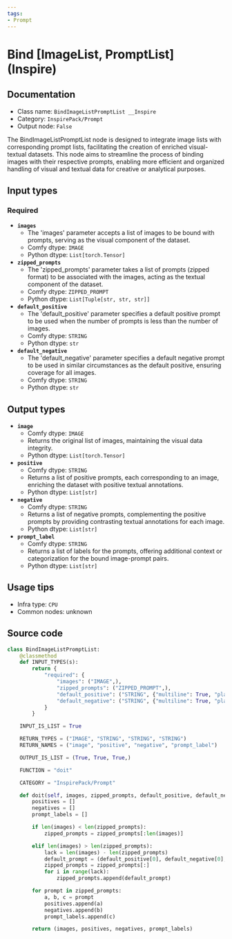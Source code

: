 ```yaml
---
tags:
- Prompt
---
```


# Bind [ImageList, PromptList] (Inspire)
## Documentation
- Class name: `BindImageListPromptList __Inspire`
- Category: `InspirePack/Prompt`
- Output node: `False`

The BindImageListPromptList node is designed to integrate image lists with corresponding prompt lists, facilitating the creation of enriched visual-textual datasets. This node aims to streamline the process of binding images with their respective prompts, enabling more efficient and organized handling of visual and textual data for creative or analytical purposes.
## Input types
### Required
- **`images`**
    - The 'images' parameter accepts a list of images to be bound with prompts, serving as the visual component of the dataset.
    - Comfy dtype: `IMAGE`
    - Python dtype: `List[torch.Tensor]`
- **`zipped_prompts`**
    - The 'zipped_prompts' parameter takes a list of prompts (zipped format) to be associated with the images, acting as the textual component of the dataset.
    - Comfy dtype: `ZIPPED_PROMPT`
    - Python dtype: `List[Tuple[str, str, str]]`
- **`default_positive`**
    - The 'default_positive' parameter specifies a default positive prompt to be used when the number of prompts is less than the number of images.
    - Comfy dtype: `STRING`
    - Python dtype: `str`
- **`default_negative`**
    - The 'default_negative' parameter specifies a default negative prompt to be used in similar circumstances as the default positive, ensuring coverage for all images.
    - Comfy dtype: `STRING`
    - Python dtype: `str`
## Output types
- **`image`**
    - Comfy dtype: `IMAGE`
    - Returns the original list of images, maintaining the visual data integrity.
    - Python dtype: `List[torch.Tensor]`
- **`positive`**
    - Comfy dtype: `STRING`
    - Returns a list of positive prompts, each corresponding to an image, enriching the dataset with positive textual annotations.
    - Python dtype: `List[str]`
- **`negative`**
    - Comfy dtype: `STRING`
    - Returns a list of negative prompts, complementing the positive prompts by providing contrasting textual annotations for each image.
    - Python dtype: `List[str]`
- **`prompt_label`**
    - Comfy dtype: `STRING`
    - Returns a list of labels for the prompts, offering additional context or categorization for the bound image-prompt pairs.
    - Python dtype: `List[str]`
## Usage tips
- Infra type: `CPU`
- Common nodes: unknown


## Source code
```python
class BindImageListPromptList:
    @classmethod
    def INPUT_TYPES(s):
        return {
            "required": {
                "images": ("IMAGE",),
                "zipped_prompts": ("ZIPPED_PROMPT",),
                "default_positive": ("STRING", {"multiline": True, "placeholder": "default positive"}),
                "default_negative": ("STRING", {"multiline": True, "placeholder": "default negative"}),
            }
        }

    INPUT_IS_LIST = True

    RETURN_TYPES = ("IMAGE", "STRING", "STRING", "STRING")
    RETURN_NAMES = ("image", "positive", "negative", "prompt_label")

    OUTPUT_IS_LIST = (True, True, True,)

    FUNCTION = "doit"

    CATEGORY = "InspirePack/Prompt"

    def doit(self, images, zipped_prompts, default_positive, default_negative):
        positives = []
        negatives = []
        prompt_labels = []

        if len(images) < len(zipped_prompts):
            zipped_prompts = zipped_prompts[:len(images)]

        elif len(images) > len(zipped_prompts):
            lack = len(images) - len(zipped_prompts)
            default_prompt = (default_positive[0], default_negative[0], "default")
            zipped_prompts = zipped_prompts[:]
            for i in range(lack):
                zipped_prompts.append(default_prompt)

        for prompt in zipped_prompts:
            a, b, c = prompt
            positives.append(a)
            negatives.append(b)
            prompt_labels.append(c)

        return (images, positives, negatives, prompt_labels)

```
